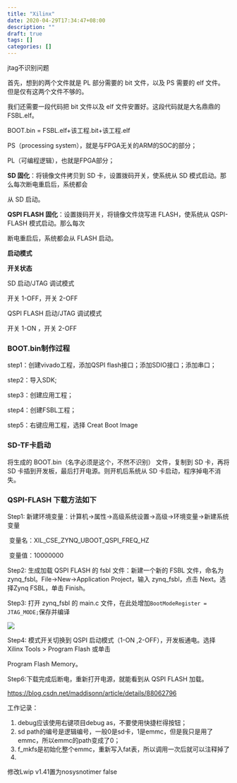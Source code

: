 ```yaml
---
title: "Xilinx"
date: 2020-04-29T17:34:47+08:00
description: ""
draft: true
tags: []
categories: []
---
```






jtag不识别问题



首先，想到的两个文件就是 PL 部分需要的 bit 文件，以及 PS 需要的 elf 文件。但是仅有这两个文件不够的。

我们还需要一段代码把 bit 文件以及 elf 文件安置好。这段代码就是大名鼎鼎的 FSBL.elf。

BOOT.bin = FSBL.elf+该工程.bit+该工程.elf

PS（processing system），就是与FPGA无关的ARM的SOC的部分；

PL（可编程逻辑），也就是FPGA部分；

**SD 固化**：将镜像文件拷贝到 SD 卡，设置拨码开关，使系统从 SD 模式启动。那么每次断电重启后，系统都会

从 SD 启动。

**QSPI FLASH** **固化**：设置拨码开关，将镜像文件烧写进 FLASH，使系统从 QSPI-FLASH 模式启动。那么每次

断电重启后，系统都会从 FLASH 启动。

**启动模式** 

**开关状态**

SD 启动/JTAG 调试模式 

开关 1-OFF，开关 2-OFF

QSPI FLASH 启动/JTAG 调试模式 

开关 1-ON ，开关 2-OFF

### BOOT.bin制作过程

step1：创建vivado工程，添加QSPI flash接口；添加SDIO接口；添加串口；

step2：导入SDK;

step3：创建应用工程；

step4：创建FSBL工程；

step5：右键应用工程，选择 Creat Boot Image

### SD-TF卡启动

将生成的 BOOT.bin（名字必须是这个，不然不识别） 文件，复制到 SD 卡，再将 SD 卡插到开发板，最后打开电源。则开机后系统从 SD 卡启动，程序掉电不消失。

### QSPI-FLASH 下载方法如下

Step1: 新建环境变量：计算机->属性->高级系统设置->高级->环境变量->新建系统变量

​	变量名：XIL_CSE_ZYNQ_UBOOT_QSPI_FREQ_HZ

​	变量值：10000000

Step2: 生成加载 QSPI FLASH 的 fsbl 文件：新建一个新的 FSBL 文件，命名为 zynq_fsbl。File->New->Application Project，输入 zynq_fsbl，点击 Next。选择Zynq FSBL，单击 Finish。

Step3: 打开 zynq_fsbl 的 main.c 文件，在此处增加`BootModeRegister = JTAG_MODE;`保存并编译

![](https://gitee.com/chengshuyi/scripts/raw/master/img/20200429174920.png)

Step4: 模式开关切换到 QSPI 启动模式（1-ON ,2-OFF），开发板通电。选择 Xilinx Tools > Program Flash 或单击

Program Flash Memory。

Step6:下载完成后断电，重新打开电源，就能看到从 QSPI FLASH 加载。





https://blog.csdn.net/maddisonn/article/details/88062796





工作记录：

1. debug应该使用右键项目debug as，不要使用快捷栏得按钮；
2. sd path的编号是逻辑编号，一般0是sd卡，1是emmc，但是我只是用了emmc，所以emmc的path变成了0；
3. f_mkfs是初始化整个emmc，重新写入fat表，所以调用一次后就可以注释掉了
4. 



修改Lwip v1.41置为nosysnotimer false